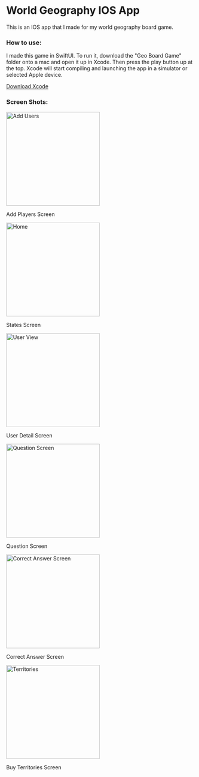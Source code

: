 # World Geography IOS App
<p>This is an IOS app that I made for my world geography board game.</p>

<h3>How to use:</h3>
<p>I made this game in SwiftUI. To run it, download the "Geo Board Game" folder onto a mac and open it up in Xcode. Then press the play button up at the top. Xcode will start compiling and launching the app in a simulator or selected Apple device.</p>
<a href="https://developer.apple.com/xcode/" target=_blank>Download Xcode</a>

<h3>Screen Shots:</h3>
<img src='https://user-images.githubusercontent.com/82612866/170797871-b3fdf763-653d-4eb1-b535-ea848568118e.png' width=250px alt='Add Users'/>
<p>Add Players Screen</p>
<img src='https://user-images.githubusercontent.com/82612866/170798039-dc799f7e-b0ca-459f-bd50-748d991b28e6.png' width=250px alt='Home'/>
<p>States Screen</p>
<img src='https://user-images.githubusercontent.com/82612866/170798123-eb445e96-b58b-4779-b031-2773bd99f2c9.png' width=250px alt='User View'/>
<p>User Detail Screen</p>
<img src='https://user-images.githubusercontent.com/82612866/170798173-9da02dde-8d34-46d5-9d0d-449bfe470c98.png' width=250px alt='Question Screen'/>
<p>Question Screen</p>
<img src='https://user-images.githubusercontent.com/82612866/170798154-5c1fd3bc-ebab-4055-8759-33c07abd01e9.png' width=250px alt='Correct Answer Screen'/>
<p>Correct Answer Screen</p>
<img src='https://user-images.githubusercontent.com/82612866/170798197-4f378e4b-ae42-4728-9284-198268a05dd7.png' width=250px alt='Territories'/>
<p>Buy Territories Screen</p>
